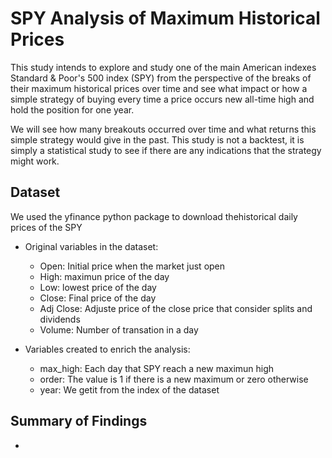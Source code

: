 # SPY Analysis of Maximum Historical Prices
This study intends to explore and study one of the main American indexes Standard & Poor's 500 index (SPY) from the perspective of the breaks of their maximum historical prices over time and see what impact or how a simple strategy of buying every time a price occurs new all-time high and hold the position for one year.

We will see how many breakouts occurred over time and what returns this simple strategy would give in the past. This study is not a backtest, it is simply a statistical study to see if there are any indications that the strategy might work. 

## Dataset
We used the yfinance python package to download thehistorical  daily prices of the SPY


* Original variables in the dataset:  

    + Open: Initial price when the market just open
    + High: maximun price of the day
    + Low: lowest price of the day
    + Close: Final price of the day
    + Adj Close: Adjuste price of the close price that consider splits and dividends
    + Volume: Number of transation in a day
    
    


* Variables created to enrich the analysis:  
    + max_high: Each day that SPY reach a new maximun high
    + order: The value is 1 if there is a new maximum or zero otherwise
    + year: We getit from the index of the dataset
        

## Summary of Findings

*






